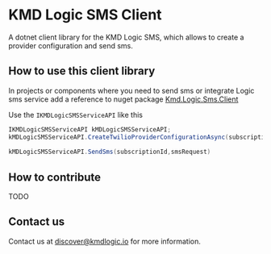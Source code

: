 # KMD Logic SMS Client
A dotnet client library for the KMD Logic SMS, which allows to create a provider configuration and send sms.

## How to use this client library
In projects or components where you need to send sms or integrate Logic sms service add a reference to nuget package [Kmd.Logic.Sms.Client](https://www.nuget.org/packages?q=Kmd.Logic.Sms.Client)

Use the `IKMDLogicSMSServiceAPI` like this 

```csharp
IKMDLogicSMSServiceAPI kMDLogicSMSServiceAPI;
kMDLogicSMSServiceAPI.CreateTwilioProviderConfigurationAsync(subscriptionId, TwilioConfigurationRequest);
    
kMDLogicSMSServiceAPI.SendSms(subscriptionId,smsRequest)

```

## How to contribute

TODO

## Contact us

Contact us at discover@kmdlogic.io for more information.


